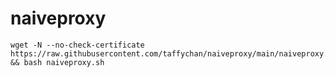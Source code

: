 # naiveproxy

```shell
wget -N --no-check-certificate https://raw.githubusercontent.com/taffychan/naiveproxy/main/naiveproxy.sh && bash naiveproxy.sh
```